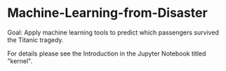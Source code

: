 # Machine-Learning-from-Disaster

Goal: Apply machine learning tools to predict which passengers survived the Titanic tragedy. 

For details please see the Introduction in the Jupyter Notebook titled "kernel". 
